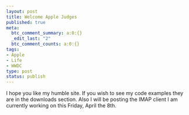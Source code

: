 ```yaml
--- 
layout: post
title: Welcome Apple Judges
published: true
meta: 
  btc_comment_summary: a:0:{}
  _edit_last: "2"
  btc_comment_counts: a:0:{}
tags: 
- Apple
- Life
- WWDC
type: post
status: publish
---
```

I hope you like my humble site. If you wish to see my code examples they are in the downloads section. Also I will be posting the IMAP client I am currently working on this Friday, April the 8th.
